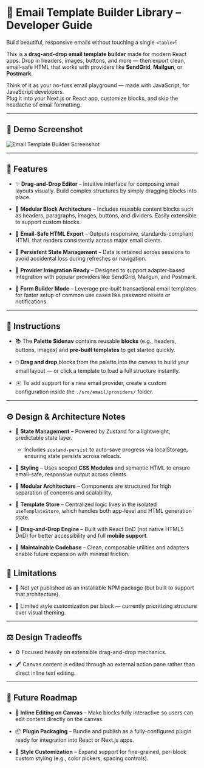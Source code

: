 
# 📧 Email Template Builder Library – Developer Guide

Build beautiful, responsive emails without touching a single `<table>`!

This is a **drag-and-drop email template builder** made for modern React apps. Drop in headers, images, buttons, and more — then export clean, email-safe HTML that works with providers like **SendGrid**, **Mailgun**, or **Postmark**.

Think of it as your no-fuss email playground — made with JavaScript, for JavaScript developers.  
Plug it into your Next.js or React app, customize blocks, and skip the headache of email formatting.


----------
## 📸 Demo Screenshot

![Email Template Builder Screenshot](./image-demo.png)

---

## 🚀 Features

-   ✨ **Drag-and-Drop Editor** – Intuitive interface for composing email layouts visually. Build complex structures by simply dragging blocks into place.
    
-   🧩 **Modular Block Architecture** – Includes reusable content blocks such as headers, paragraphs, images, buttons, and dividers. Easily extensible to support custom blocks.
    
-   📨 **Email-Safe HTML Export** – Outputs responsive, standards-compliant HTML that renders consistently across major email clients.
    
-   💾 **Persistent State Management** – Data is retained across sessions to avoid accidental loss during refreshes or navigation.
    
-   🔌 **Provider Integration Ready** – Designed to support adapter-based integration with popular providers like SendGrid, Mailgun, and Postmark.
    
-   🧾 **Form Builder Mode** – Leverage pre-built transactional email templates for faster setup of common use cases like password resets or notifications.
    

---

## 📘 Instructions

-   📚 The **Palette Sidenav** contains reusable **blocks** (e.g., headers, buttons, images) and **pre-built templates** to get started quickly.
    
-   🖱️ **Drag and drop** blocks from the palette into the canvas to build your email layout — or click a template to load a full structure instantly.
    
-   ✉️ To add support for a new email provider, create a custom configuration inside the `./src/email/providers/` folder.
    

----------

## ⚙️ Design & Architecture Notes

-   🧠 **State Management** – Powered by Zustand for a lightweight, predictable state layer.
    
    -   Includes `zustand-persist` to auto-save progress via localStorage, ensuring state persists across reloads.
        
-   🎨 **Styling** – Uses scoped **CSS Modules** and semantic HTML to ensure email-safe, responsive output across clients.
    
-   🧩 **Modular Architecture** – Components are structured for high separation of concerns and scalability.
    
-   🧱 **Template Store** – Centralized logic lives in the isolated `useTemplateStore`, which handles both app-level and HTML generation state.
    
-   🧲 **Drag-and-Drop Engine** – Built with React DnD (not native HTML5 DnD) for better accessibility and full **mobile support**.
    
-   🧪 **Maintainable Codebase** – Clean, composable utilities and adapters enable future expansion with minimal friction.
  

## 🧩 Limitations

  

- 🚫 Not yet published as an installable NPM package (but built to support that architecture).

- 🎨 Limited style customization per block — currently prioritizing structure over visual theming.

  

----------

## ⚖️ Design Tradeoffs


- ⚙️ Focused heavily on extensible drag-and-drop mechanics.

- 🖋️ Canvas content is edited through an external action pane rather than direct inline text editing.

  

----------

  

## 🌅 Future Roadmap

  

- 📝 **Inline Editing on Canvas** – Make blocks fully interactive so users can edit content directly on the canvas.

- 📦 **Plugin Packaging** – Bundle and publish as a fully-configured plugin ready for integration into React or Next.js apps.

- 🎨 **Style Customization** – Expand support for fine-grained, per-block custom styling (e.g., color pickers, spacing controls).
